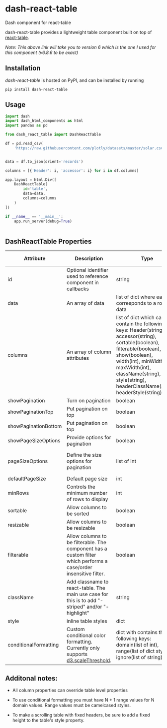 # dash-react-table
Dash component for react-table

dash-react-table provides a lightweight table component built on top of [react-table](https://github.com/tannerlinsley/react-table/tree/v6).

*Note: This above link will take you to version 6 which is the one I used for this component (v6.8.6 to be exact)*

## Installation

*dash-react-table* is hosted on PyPI, and can be installed by
running

```
pip install dash-react-table
```

## Usage

```python
import dash
import dash_html_components as html
import pandas as pd

from dash_react_table import DashReactTable

df = pd.read_csv(
    'https://raw.githubusercontent.com/plotly/datasets/master/solar.csv')


data = df.to_json(orient='records')

columns = [{'Header': i, 'accessor': i} for i in df.columns]

app.layout = html.Div([
    DashReactTable(
        id='table',
        data=data,
        columns=columns
    )
])

if __name__ == '__main__':
    app.run_server(debug=True)
    
```

## DashReactTable Properties

| Attribute | Description | Type | Default value |
| --------- | ----------- | ---- | ------------- |
| id |  Optional identifier used to reference component in callbacks | string |  |
| data | An array of data | list of dict where each dict corresponds to a row of data| |
| columns | An array of column attributes | list of dict which can contain the followings keys: Header(string), accessor(string), sortable(boolean), filterable(boolean), show(boolean), width(int), minWidth(int), maxWidth(int), className(string), style(string), headerClassName(string), headerStyle(string)
| showPagination | Turn on pagination | boolean | false | 
| showPaginationTop | Put pagination on top | boolean | false | 
| showPaginationBottom | Put pagination on top | boolean | true |
| showPageSizeOptions | Provide options for pagination | boolean | true | 
| pageSizeOptions | Define the size options for pagination | list of int | [5, 10, 20, 25, 50, 100] |
| defaultPageSize | Default page size | int | 20 |
| minRows | Controls the minimum number of rows to display | int | 
| sortable | Allow columns to be sorted | boolean | true |
| resizable | Allow columns to be resizable | boolean | true |
| filterable | Allow columns to be filterable. The component has a custom filter which performs a case/order insensitive filter. | boolean | false 
| className | Add classname to react-table. The main use case for this is to add "-striped" and/or "-highlight" | string | |
| style | inline table styles | dict | |
| conditionalFormatting | Custom conditional color formatting. Currently only supports [d3.scaleThreshold](https://github.com/d3/d3-scale/blob/master/README.md#threshold-scales). | dict with contains the following keys: domain(list of int), range(list of dict styles), ignore(list of string) |


## Additonal notes:
- All column properties can override table level properties

- To use conditional formatting you must have N + 1 range values for N domain values. Range values must be camelcased styles. 

- To make a scrolling table with fixed headers, be sure to add a fixed height to the table's style property. 
